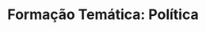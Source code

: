 ---
title: "Formação Temática: Política"
lang: "Portuguese"
year: "2022"
links: ['FQ0yhMMv2hA']
slides: ""
authors: ['Gabriel Affonso']
tags: ['Política']
layout: "workshop"
categories: ["workshops"]
---